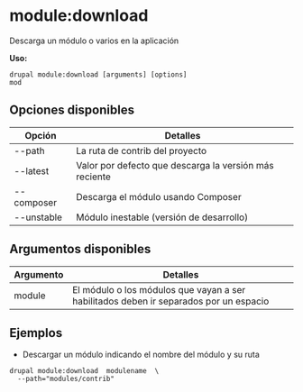# module:download
Descarga un módulo o varios en la aplicación

**Uso:**
```
drupal module:download [arguments] [options]
mod
```

## Opciones disponibles
Opción | Detalles
-------|-------------
--path | La ruta de contrib del proyecto
--latest | Valor por defecto que descarga la versión más reciente
--composer | Descarga el módulo usando Composer
--unstable | Módulo inestable (versión de desarrollo)

## Argumentos disponibles
Argumento | Detalles
---------|-------------
module | El módulo o los módulos que vayan a ser habilitados deben ir separados por un espacio

## Ejemplos
* Descargar un módulo indicando el nombre del módulo y su ruta
```
drupal module:download  modulename  \
  --path="modules/contrib"
```
